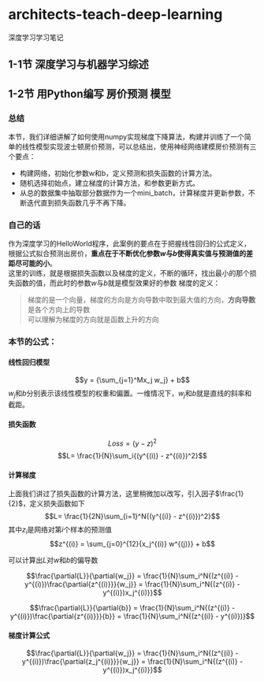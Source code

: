 # architects-teach-deep-learning
深度学习学习笔记
## 1-1节 深度学习与机器学习综述

## 1-2节 用Python编写 房价预测 模型
### 总结
本节，我们详细讲解了如何使用numpy实现梯度下降算法，构建并训练了一个简单的线性模型实现波士顿房价预测，可以总结出，使用神经网络建模房价预测有三个要点：

+ 构建网络，初始化参数w和b，定义预测和损失函数的计算方法。
+ 随机选择初始点，建立梯度的计算方法，和参数更新方式。
+ 从总的数据集中抽取部分数据作为一个mini_batch，计算梯度并更新参数，不断迭代直到损失函数几乎不再下降。

### 自己的话
作为深度学习的HelloWorld程序，此案例的要点在于把握线性回归的公式定义，根据公式拟合预测出房价，**重点在于不断优化参数$w$与$b$使得真实值与预测值的差距尽可能的小**。    
这里的训练，就是根据损失函数以及梯度的定义，不断的循环，找出最小的那个损失函数的值，而此时的参数$w$与$b$就是模型效果好的参数
梯度的定义：
> 梯度的是一个向量，梯度的方向是方向导数中取到最大值的方向，**方向导数**是各个方向上的导数     
> 可以理解为梯度的方向就是函数上升的方向

### 本节的公式：
#### 线性回归模型
$$y = {\sum_{j=1}^Mx_j w_j} + b$$
$w_j$和$b$分别表示该线性模型的权重和偏置。一维情况下，$w_j$和$b$就是直线的斜率和截距。

#### 损失函数
$$Loss = (y - z)^2$$
$$L= \frac{1}{N}\sum_i{(y^{(i)} - z^{(i)})^2}$$

#### 计算梯度

上面我们讲过了损失函数的计算方法，这里稍微加以改写，引入因子$\frac{1}{2}$，定义损失函数如下
$$L= \frac{1}{2N}\sum_{i=1}^N{(y^{(i)} - z^{(i)})^2}$$
其中$z_i$是网络对第$i$个样本的预测值
$$z^{(i)} = \sum_{j=0}^{12}{x_j^{(i)} w^{(j)}} + b$$

可以计算出$L$对$w$和$b$的偏导数

$$\frac{\partial{L}}{\partial{w_j}} = \frac{1}{N}\sum_i^N{(z^{(i)} - y^{(i)})\frac{\partial{z^{(i)}}}{w_j}} = \frac{1}{N}\sum_i^N{(z^{(i)} - y^{(i)})x_j^{(i)}}$$

$$\frac{\partial{L}}{\partial{b}} = \frac{1}{N}\sum_i^N{(z^{(i)} - y^{(i)})\frac{\partial{z^{(i)}}}{b}} = \frac{1}{N}\sum_i^N{(z^{(i)} - y^{(i)})}$$

#### 梯度计算公式
$$\frac{\partial{L}}{\partial{w_j}} = \frac{1}{N}\sum_i^N{(z^{(i)} - y^{(i)})\frac{\partial{z_j^{(i)}}}{w_j}} = \frac{1}{N}\sum_i^N{(z^{(i)} - y^{(i)})x_j^{(i)}}$$

